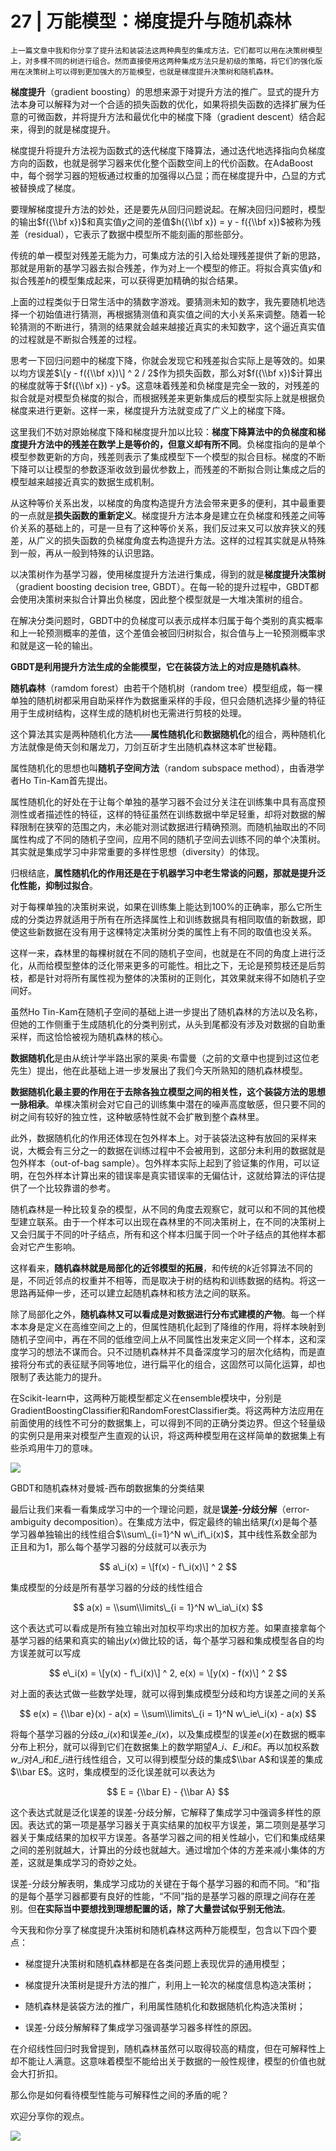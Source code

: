 # 27 | 万能模型：梯度提升与随机森林

    上一篇文章中我和你分享了提升法和装袋法这两种典型的集成方法，它们都可以用在决策树模型上，对多棵不同的树进行组合。然而直接使用这两种集成方法只是初级的策略，将它们的强化版用在决策树上可以得到更加强大的万能模型，也就是梯度提升决策树和随机森林。

**梯度提升**（gradient boosting）的思想来源于对提升方法的推广。显式的提升方法本身可以解释为对一个合适的损失函数的优化，如果将损失函数的选择扩展为任意的可微函数，并将提升方法和最优化中的梯度下降（gradient descent）结合起来，得到的就是梯度提升。

梯度提升将提升方法视为函数式的迭代梯度下降算法，通过迭代地选择指向负梯度方向的函数，也就是弱学习器来优化整个函数空间上的代价函数。在AdaBoost中，每个弱学习器的短板通过权重的加强得以凸显；而在梯度提升中，凸显的方式被替换成了梯度。

要理解梯度提升方法的妙处，还是要先从回归问题说起。在解决回归问题时，模型的输出$f({\\bf x})$和真实值$y$之间的差值$h({\\bf x}) = y - f({\\bf x})$被称为残差（residual），它表示了数据中模型所不能刻画的那些部分。

传统的单一模型对残差无能为力，可集成方法的引入给处理残差提供了新的思路，那就是用新的基学习器去拟合残差，作为对上一个模型的修正。将拟合真实值$y$和拟合残差$h$的模型集成起来，可以获得更加精确的拟合结果。

上面的过程类似于日常生活中的猜数字游戏。要猜测未知的数字，我先要随机地选择一个初始值进行猜测，再根据猜测值和真实值之间的大小关系来调整。随着一轮轮猜测的不断进行，猜测的结果就会越来越接近真实的未知数字，这个逼近真实值的过程就是不断拟合残差的过程。

思考一下回归问题中的梯度下降，你就会发现它和残差拟合实际上是等效的。如果以均方误差$\[y - f({\\bf x})\] ^ 2 / 2$作为损失函数，那么对$f({\\bf x})$计算出的梯度就等于$f({\\bf x}) - y$。这意味着残差和负梯度是完全一致的，对残差的拟合就是对模型负梯度的拟合，而根据残差来更新集成后的模型实际上就是根据负梯度来进行更新。这样一来，梯度提升方法就变成了广义上的梯度下降。

这里我们不妨对原始梯度下降和梯度提升加以比较：**梯度下降算法中的负梯度和梯度提升方法中的残差在数学上是等价的，但意义却有所不同**。负梯度指向的是单个模型参数更新的方向，残差则表示了集成模型下一个模型的拟合目标。梯度的不断下降可以让模型的参数逐渐收敛到最优参数上，而残差的不断拟合则让集成之后的模型越来越接近真实的数据生成机制。

从这种等价关系出发，以梯度的角度构造提升方法会带来更多的便利，其中最重要的一点就是**损失函数的重新定义**。梯度提升方法本身是建立在负梯度和残差之间等价关系的基础上的，可是一旦有了这种等价关系，我们反过来又可以放弃狭义的残差，从广义的损失函数的负梯度角度去构造提升方法。这样的过程其实就是从特殊到一般，再从一般到特殊的认识思路。

以决策树作为基学习器，使用梯度提升方法进行集成，得到的就是**梯度提升决策树**（gradient boosting decision tree, GBDT）。在每一轮的提升过程中，GBDT都会使用决策树来拟合计算出负梯度，因此整个模型就是一大堆决策树的组合。

在解决分类问题时，GBDT中的负梯度可以表示成样本归属于每个类别的真实概率和上一轮预测概率的差值，这个差值会被回归树拟合，拟合值与上一轮预测概率求和就是这一轮的输出。

**GBDT是利用提升方法生成的全能模型，它在装袋方法上的对应是随机森林**。

**随机森林**（ramdom forest）由若干个随机树（random tree）模型组成，每一棵单独的随机树都采用自助采样作为数据重采样的手段，但只会随机选择少量的特征用于生成树结构，这样生成的随机树也无需进行剪枝的处理。

这个算法其实是两种随机化方法——**属性随机化**和**数据随机化**的组合，两种随机化方法就像是倚天剑和屠龙刀，刀剑互斫才生出随机森林这本旷世秘籍。

属性随机化的思想也叫**随机子空间方法**（random subspace method），由香港学者Ho Tin-Kam首先提出。

属性随机化的好处在于让每个单独的基学习器不会过分关注在训练集中具有高度预测性或者描述性的特征，这样的特征虽然在训练数据中举足轻重，却将对数据的解释限制在狭窄的范围之内，未必能对测试数据进行精确预测。而随机抽取出的不同属性构成了不同的随机子空间，应用不同的随机子空间去训练不同的单个决策树。其实就是集成学习中非常重要的多样性思想（diversity）的体现。

归根结底，**属性随机化的作用还是在于机器学习中老生常谈的问题，那就是提升泛化性能，抑制过拟合**。

对于每棵单独的决策树来说，如果在训练集上能达到100%的正确率，那么它所生成的分类边界就适用于所有在所选择属性上和训练数据具有相同取值的新数据，即使这些新数据在没有用于这棵特定决策树分类的属性上有不同的取值也没关系。

这样一来，森林里的每棵树就在不同的随机子空间，也就是在不同的角度上进行泛化，从而给模型整体的泛化带来更多的可能性。相比之下，无论是预剪枝还是后剪枝，都是针对将所有属性视为整体的决策树的正则化，其效果就来得不如随机子空间好。

虽然Ho Tin-Kam在随机子空间的基础上进一步提出了随机森林的方法以及名称，但她的工作侧重于生成随机化的分类判别式，从头到尾都没有涉及对数据的自助重采样，而这恰恰被视为随机森林的核心。

**数据随机化**是由从统计学半路出家的莱奥·布雷曼（之前的文章中也提到过这位老先生）提出，他在此基础上进一步发展出了我们今天所熟知的随机森林模型。

**数据随机化最主要的作用在于去除各独立模型之间的相关性，这个装袋方法的思想一脉相承**。单棵决策树会对它自己的训练集中潜在的噪声高度敏感，但只要不同的树之间有较好的独立性，这种敏感特性就不会扩散到整个森林里。

此外，数据随机化的作用还体现在包外样本上。对于装袋法这种有放回的采样来说，大概会有三分之一的数据在训练过程中不会被用到，这部分未利用的数据就是包外样本（out-of-bag sample）。包外样本实际上起到了验证集的作用，可以证明，在包外样本计算出来的错误率是真实错误率的无偏估计，这就给算法的评估提供了一个比较靠谱的参考。

随机森林是一种比较复杂的模型，从不同的角度去观察它，就可以和不同的其他模型建立联系。由于一个样本可以出现在森林里的不同决策树上，在不同的决策树上又会归属于不同的叶子结点，所有和这个样本归属于同一个叶子结点的其他样本都会对它产生影响。

这样看来，**随机森林就是局部化的近邻模型的拓展**，和传统的$k$近邻算法不同的是，不同近邻点的权重并不相等，而是取决于树的结构和训练数据的结构。将这一思路再延伸一步，还可以建立起随机森林和核方法之间的联系。

除了局部化之外，**随机森林又可以看成是对数据进行分布式建模的产物**。每一个样本本身是定义在高维空间之上的，但属性随机化起到了降维的作用，将样本映射到随机子空间中，再在不同的低维空间上从不同属性出发来定义同一个样本，这和深度学习的想法不谋而合。只不过随机森林并不具备深度学习的层次化结构，而是直接将分布式的表征赋予同等地位，进行扁平化的组合，这固然可以简化运算，却也限制了表达能力的提升。

在Scikit-learn中，这两种万能模型都定义在ensemble模块中，分别是GradientBoostingClassifier和RandomForestClassifier类。将这两种方法应用在前面使用的线性不可分的数据集上，可以得到不同的正确分类边界。但这个轻量级的实例只是用来对模型产生直观的认识，将这两种模型用在这样简单的数据集上有些杀鸡用牛刀的意味。

![](https://static001.geekbang.org/resource/image/fc/85/fc699b421ceb22167e673dafbd655885.png)

GBDT和随机森林对曼城-西布朗数据集的分类结果

最后让我们来看一看集成学习中的一个理论问题，就是**误差-分歧分解**（error-ambiguity decomposition）。在集成方法中，假定最终的输出结果$f(x)$是每个基学习器单独输出的线性组合$\\sum\_{i=1}^N w\_if\_i(x)$，其中线性系数全部为正且和为1，那么每个基学习器的分歧就可以表示为

$$ a\_i(x) = \[f(x) - f\_i(x)\] ^ 2 $$

集成模型的分歧是所有基学习器的分歧的线性组合

$$ a(x) = \\sum\\limits\_{i = 1}^N w\_ia\_i(x) $$

这个表达式可以看成是所有独立输出对加权平均求出的加权方差。如果直接拿每个基学习器的结果和真实的输出$y(x)$做比较的话，每个基学习器和集成模型各自的均方误差就可以写成

$$ e\_i(x) = \[y(x) - f\_i(x)\] ^ 2, e(x) = \[y(x) - f(x)\] ^ 2 $$

对上面的表达式做一些数学处理，就可以得到集成模型分歧和均方误差之间的关系

$$ e(x) = {\\bar e}(x) - a(x) = \\sum\\limits\_{i = 1}^N w\_ie\_i(x) - a(x) $$

将每个基学习器的分歧$a\_i(x)$和误差$e\_i(x)$，以及集成模型的误差$e(x)$在数据的概率分布上积分，就可以得到它们在数据集上的数学期望$A\_i$、$E\_i$和$E$。再以加权系数$w\_i$对$A\_i$和$E\_i$进行线性组合，又可以得到模型分歧的集成$\\bar A$和误差的集成$\\bar E$。这时，集成模型的泛化误差就可以表达为

$$ E = {\\bar E} - {\\bar A} $$

这个表达式就是泛化误差的误差-分歧分解，它解释了集成学习中强调多样性的原因。表达式的第一项是基学习器关于真实结果的加权平方误差，第二项则是基学习器关于集成结果的加权平方误差。各基学习器之间的相关性越小，它们和集成结果之间的差别就越大，计算出的分歧也就越大。通过增加个体的方差来减小集体的方差，这就是集成学习的奇妙之处。

误差-分歧分解表明，集成学习成功的关键在于每个基学习器的和而不同。“和”指的是每个基学习器都要有良好的性能，“不同”指的是基学习器的原理之间存在差别。但**在实际当中要想找到理想配置的话，除了大量尝试似乎别无他法**。

今天我和你分享了梯度提升决策树和随机森林这两种万能模型，包含以下四个要点：

*   梯度提升决策树和随机森林都是在各类问题上表现优异的通用模型；
    
*   梯度提升决策树是提升方法的推广，利用上一轮次的梯度信息构造决策树；
    
*   随机森林是装袋方法的推广，利用属性随机化和数据随机化构造决策树；
    
*   误差-分歧分解解释了集成学习强调基学习器多样性的原因。
    

在介绍线性回归时我曾提到，随机森林虽然可以取得较高的精度，但在可解释性上却不能让人满意。这意味着模型不能给出关于数据的一般性规律，模型的价值也就会大打折扣。

那么你是如何看待模型性能与可解释性之间的矛盾的呢？

欢迎分享你的观点。

![](https://static001.geekbang.org/resource/image/1b/e0/1bd4c02694303e95ae9499cb793d5ee0.jpg)
    